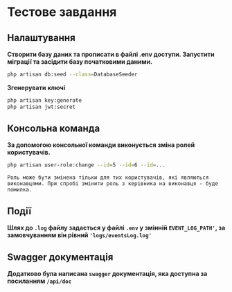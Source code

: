 # Тестове завдання

## Налаштування
**Створити базу даних та прописати в файлі .env доступи. Запустити міграції та засідити базу початковими даними.**
```bash
php artisan db:seed --class=DatabaseSeeder
```
**Згенерувати ключі**
```bash
php artisan key:generate
php artisan jwt:secret
```
## Консольна команда
**За допомогою консольної команди виконується зміна ролей користувачів.**
```bash
php artisan user-role:change --id=5 --id=6 --id=...
```
`Роль може бути змінена тільки для тих користувачів, які являються виконавцями.
При спробі змінити роль з керівника на виконавця - буде помилка.`

## Події

**Шлях до `.log` файлу задається у файлі `.env` у змінній `EVENT_LOG_PATH'`, за замовчуванням він рівний `'logs/eventsLog.log'`**

## Swagger документація
**Додатково була написана `swagger` документація, яка доступна за посиланням `/api/doc`**